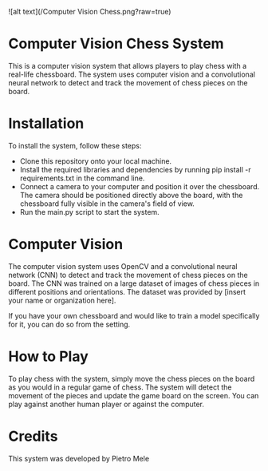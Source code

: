 ![alt text](/Computer Vision Chess.png?raw=true)


# Computer Vision Chess System
This is a computer vision system that allows players to play chess with a real-life chessboard. The system uses computer vision and a convolutional neural network to detect and track the movement of chess pieces on the board.

# Installation
To install the system, follow these steps:

- Clone this repository onto your local machine.
- Install the required libraries and dependencies by running pip install -r requirements.txt in the command line.
- Connect a camera to your computer and position it over the chessboard. The camera should be positioned directly above the board, with the chessboard fully visible in the camera's field of view.
- Run the main.py script to start the system.

# Computer Vision
The computer vision system uses OpenCV and a convolutional neural network (CNN) to detect and track the movement of chess pieces on the board. The CNN was trained on a large dataset of images of chess pieces in different positions and orientations. The dataset was provided by [insert your name or organization here].

If you have your own chessboard and would like to train a model specifically for it, you can do so from the setting.

# How to Play
To play chess with the system, simply move the chess pieces on the board as you would in a regular game of chess. The system will detect the movement of the pieces and update the game board on the screen. You can play against another human player or against the computer.

# Credits
This system was developed by Pietro Mele
